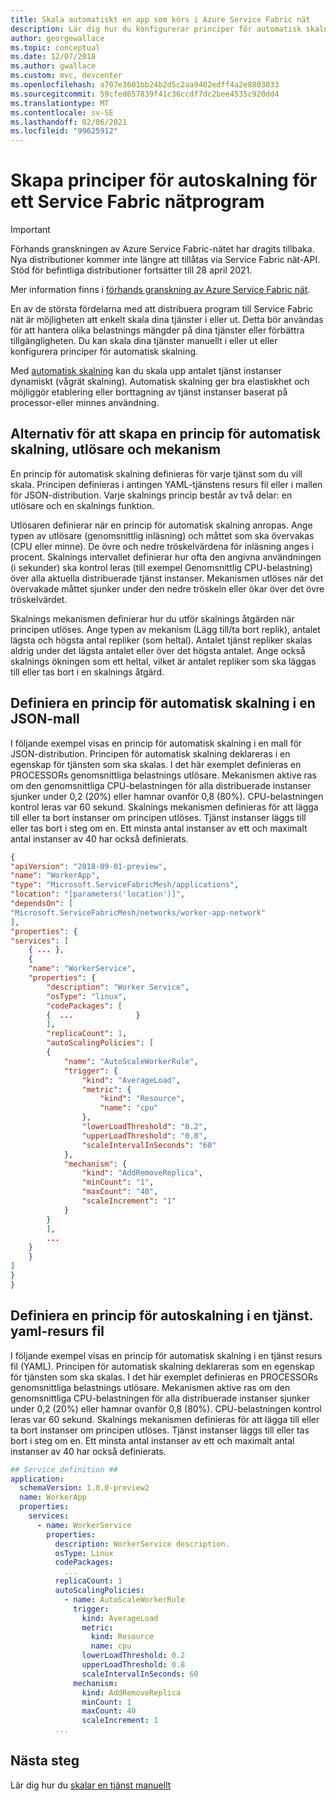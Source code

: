 ```yaml
---
title: Skala automatiskt en app som körs i Azure Service Fabric nät
description: Lär dig hur du konfigurerar principer för automatisk skalning för tjänsterna i ett Service Fabric nätprogram.
author: georgewallace
ms.topic: conceptual
ms.date: 12/07/2018
ms.author: gwallace
ms.custom: mvc, devcenter
ms.openlocfilehash: a707e3601bb24b2d5c2aa9402edff4a2e8803033
ms.sourcegitcommit: 59cfed657839f41c36ccdf7dc2bee4535c920dd4
ms.translationtype: MT
ms.contentlocale: sv-SE
ms.lasthandoff: 02/06/2021
ms.locfileid: "99625912"
---
```

# <a name="create-autoscale-policies-for-a-service-fabric-mesh-application"></a>Skapa principer för autoskalning för ett Service Fabric nätprogram

> [!IMPORTANT]
> Förhands granskningen av Azure Service Fabric-nätet har dragits tillbaka. Nya distributioner kommer inte längre att tillåtas via Service Fabric nät-API. Stöd för befintliga distributioner fortsätter till 28 april 2021.
> 
> Mer information finns i [förhands granskning av Azure Service Fabric nät](https://azure.microsoft.com/updates/azure-service-fabric-mesh-preview-retirement/).

En av de största fördelarna med att distribuera program till Service Fabric nät är möjligheten att enkelt skala dina tjänster i eller ut. Detta bör användas för att hantera olika belastnings mängder på dina tjänster eller förbättra tillgängligheten. Du kan skala dina tjänster manuellt i eller ut eller konfigurera principer för automatisk skalning.

Med [automatisk skalning](service-fabric-mesh-scalability.md#autoscaling-service-instances) kan du skala upp antalet tjänst instanser dynamiskt (vågrät skalning). Automatisk skalning ger bra elastiskhet och möjliggör etablering eller borttagning av tjänst instanser baserat på processor-eller minnes användning.

## <a name="options-for-creating-an-auto-scaling-policy-trigger-and-mechanism"></a>Alternativ för att skapa en princip för automatisk skalning, utlösare och mekanism
En princip för automatisk skalning definieras för varje tjänst som du vill skala. Principen definieras i antingen YAML-tjänstens resurs fil eller i mallen för JSON-distribution. Varje skalnings princip består av två delar: en utlösare och en skalnings funktion.

Utlösaren definierar när en princip för automatisk skalning anropas.  Ange typen av utlösare (genomsnittlig inläsning) och måttet som ska övervakas (CPU eller minne).  De övre och nedre tröskelvärdena för inläsning anges i procent. Skalnings intervallet definierar hur ofta den angivna användningen (i sekunder) ska kontrol leras (till exempel Genomsnittlig CPU-belastning) över alla aktuella distribuerade tjänst instanser.  Mekanismen utlöses när det övervakade måttet sjunker under den nedre tröskeln eller ökar över det övre tröskelvärdet.  

Skalnings mekanismen definierar hur du utför skalnings åtgärden när principen utlöses.  Ange typen av mekanism (Lägg till/ta bort replik), antalet lägsta och högsta antal repliker (som heltal).  Antalet tjänst repliker skalas aldrig under det lägsta antalet eller över det högsta antalet.  Ange också skalnings ökningen som ett heltal, vilket är antalet repliker som ska läggas till eller tas bort i en skalnings åtgärd.  

## <a name="define-an-auto-scaling-policy-in-a-json-template"></a>Definiera en princip för automatisk skalning i en JSON-mall

I följande exempel visas en princip för automatisk skalning i en mall för JSON-distribution.  Principen för automatisk skalning deklareras i en egenskap för tjänsten som ska skalas.  I det här exemplet definieras en PROCESSORs genomsnittliga belastnings utlösare.  Mekanismen aktive ras om den genomsnittliga CPU-belastningen för alla distribuerade instanser sjunker under 0,2 (20%) eller hamnar ovanför 0,8 (80%).  CPU-belastningen kontrol leras var 60 sekund.  Skalnings mekanismen definieras för att lägga till eller ta bort instanser om principen utlöses.  Tjänst instanser läggs till eller tas bort i steg om en.  Ett minsta antal instanser av ett och maximalt antal instanser av 40 har också definierats.

```json
{
"apiVersion": "2018-09-01-preview",
"name": "WorkerApp",
"type": "Microsoft.ServiceFabricMesh/applications",
"location": "[parameters('location')]",
"dependsOn": [
"Microsoft.ServiceFabricMesh/networks/worker-app-network"
],
"properties": {
"services": [   
    { ... },       
    {
    "name": "WorkerService",
    "properties": {
        "description": "Worker Service",
        "osType": "linux",
        "codePackages": [
        {  ...              }
        ],
        "replicaCount": 1,
        "autoScalingPolicies": [
        {
            "name": "AutoScaleWorkerRule",
            "trigger": {
                "kind": "AverageLoad",
                "metric": {
                    "kind": "Resource",
                    "name": "cpu"
                },
                "lowerLoadThreshold": "0.2",
                "upperLoadThreshold": "0.8",
                "scaleIntervalInSeconds": "60"
            },
            "mechanism": {
                "kind": "AddRemoveReplica",
                "minCount": "1",
                "maxCount": "40",
                "scaleIncrement": "1"
            }
        }
        ],        
        ...
    }
    }
]
}
}
```

## <a name="define-an-autoscale-policy-in-a-serviceyaml-resource-file"></a>Definiera en princip för autoskalning i en tjänst. yaml-resurs fil
I följande exempel visas en princip för automatisk skalning i en tjänst resurs fil (YAML).  Principen för automatisk skalning deklareras som en egenskap för tjänsten som ska skalas.  I det här exemplet definieras en PROCESSORs genomsnittliga belastnings utlösare.  Mekanismen aktive ras om den genomsnittliga CPU-belastningen för alla distribuerade instanser sjunker under 0,2 (20%) eller hamnar ovanför 0,8 (80%).  CPU-belastningen kontrol leras var 60 sekund.  Skalnings mekanismen definieras för att lägga till eller ta bort instanser om principen utlöses.  Tjänst instanser läggs till eller tas bort i steg om en.  Ett minsta antal instanser av ett och maximalt antal instanser av 40 har också definierats.

```yaml
## Service definition ##
application:
  schemaVersion: 1.0.0-preview2
  name: WorkerApp
  properties:
    services:
      - name: WorkerService
        properties:
          description: WorkerService description.
          osType: Linux
          codePackages:
            ...
          replicaCount: 1
          autoScalingPolicies:
            - name: AutoScaleWorkerRule
              trigger:
                kind: AverageLoad
                metric:
                  kind: Resource
                  name: cpu
                lowerLoadThreshold: 0.2
                upperLoadThreshold: 0.8
                scaleIntervalInSeconds: 60
              mechanism:
                kind: AddRemoveReplica
                minCount: 1
                maxCount: 40
                scaleIncrement: 1
          ...
```

## <a name="next-steps"></a>Nästa steg
Lär dig hur du [skalar en tjänst manuellt](service-fabric-mesh-tutorial-template-scale-services.md)

